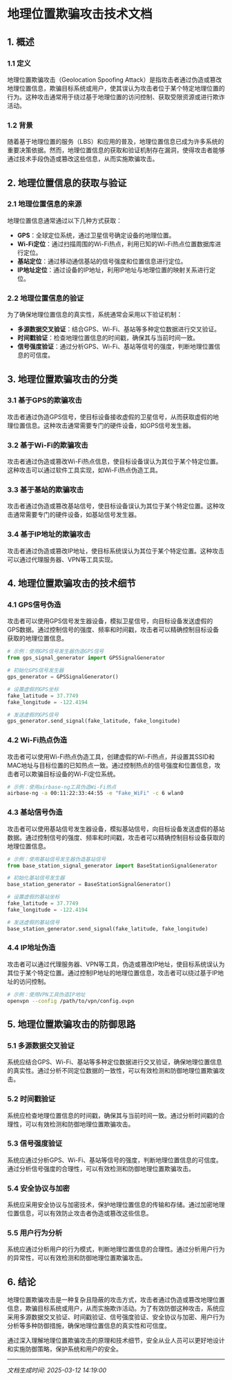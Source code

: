 # 地理位置欺骗攻击技术文档

## 1. 概述

### 1.1 定义
地理位置欺骗攻击（Geolocation Spoofing Attack）是指攻击者通过伪造或篡改地理位置信息，欺骗目标系统或用户，使其误认为攻击者位于某个特定地理位置的行为。这种攻击通常用于绕过基于地理位置的访问控制、获取受限资源或进行欺诈活动。

### 1.2 背景
随着基于地理位置的服务（LBS）和应用的普及，地理位置信息已成为许多系统的重要决策依据。然而，地理位置信息的获取和验证机制存在漏洞，使得攻击者能够通过技术手段伪造或篡改这些信息，从而实施欺骗攻击。

## 2. 地理位置信息的获取与验证

### 2.1 地理位置信息的来源
地理位置信息通常通过以下几种方式获取：
- **GPS**：全球定位系统，通过卫星信号确定设备的地理位置。
- **Wi-Fi定位**：通过扫描周围的Wi-Fi热点，利用已知的Wi-Fi热点位置数据库进行定位。
- **基站定位**：通过移动通信基站的信号强度和位置信息进行定位。
- **IP地址定位**：通过设备的IP地址，利用IP地址与地理位置的映射关系进行定位。

### 2.2 地理位置信息的验证
为了确保地理位置信息的真实性，系统通常会采用以下验证机制：
- **多源数据交叉验证**：结合GPS、Wi-Fi、基站等多种定位数据进行交叉验证。
- **时间戳验证**：检查地理位置信息的时间戳，确保其与当前时间一致。
- **信号强度验证**：通过分析GPS、Wi-Fi、基站等信号的强度，判断地理位置信息的可信度。

## 3. 地理位置欺骗攻击的分类

### 3.1 基于GPS的欺骗攻击
攻击者通过伪造GPS信号，使目标设备接收虚假的卫星信号，从而获取虚假的地理位置信息。这种攻击通常需要专门的硬件设备，如GPS信号发生器。

### 3.2 基于Wi-Fi的欺骗攻击
攻击者通过伪造或篡改Wi-Fi热点信息，使目标设备误认为其位于某个特定位置。这种攻击可以通过软件工具实现，如Wi-Fi热点伪造工具。

### 3.3 基于基站的欺骗攻击
攻击者通过伪造或篡改基站信号，使目标设备误认为其位于某个特定位置。这种攻击通常需要专门的硬件设备，如基站信号发生器。

### 3.4 基于IP地址的欺骗攻击
攻击者通过伪造或篡改IP地址，使目标系统误认为其位于某个特定位置。这种攻击可以通过代理服务器、VPN等工具实现。

## 4. 地理位置欺骗攻击的技术细节

### 4.1 GPS信号伪造
攻击者可以使用GPS信号发生器设备，模拟卫星信号，向目标设备发送虚假的GPS数据。通过控制信号的强度、频率和时间戳，攻击者可以精确控制目标设备获取的地理位置信息。

```python
# 示例：使用GPS信号发生器伪造GPS信号
from gps_signal_generator import GPSSignalGenerator

# 初始化GPS信号发生器
gps_generator = GPSSignalGenerator()

# 设置虚假的GPS坐标
fake_latitude = 37.7749
fake_longitude = -122.4194

# 发送虚假的GPS信号
gps_generator.send_signal(fake_latitude, fake_longitude)
```

### 4.2 Wi-Fi热点伪造
攻击者可以使用Wi-Fi热点伪造工具，创建虚假的Wi-Fi热点，并设置其SSID和MAC地址与目标位置的已知热点一致。通过控制热点的信号强度和位置信息，攻击者可以欺骗目标设备的Wi-Fi定位系统。

```bash
# 示例：使用airbase-ng工具伪造Wi-Fi热点
airbase-ng -a 00:11:22:33:44:55 -e "Fake_WiFi" -c 6 wlan0
```

### 4.3 基站信号伪造
攻击者可以使用基站信号发生器设备，模拟基站信号，向目标设备发送虚假的基站数据。通过控制信号的强度、频率和时间戳，攻击者可以精确控制目标设备获取的地理位置信息。

```python
# 示例：使用基站信号发生器伪造基站信号
from base_station_signal_generator import BaseStationSignalGenerator

# 初始化基站信号发生器
base_station_generator = BaseStationSignalGenerator()

# 设置虚假的基站坐标
fake_latitude = 37.7749
fake_longitude = -122.4194

# 发送虚假的基站信号
base_station_generator.send_signal(fake_latitude, fake_longitude)
```

### 4.4 IP地址伪造
攻击者可以通过代理服务器、VPN等工具，伪造或篡改IP地址，使目标系统误认为其位于某个特定位置。通过控制IP地址的地理位置信息，攻击者可以绕过基于IP地址的访问控制。

```bash
# 示例：使用VPN工具伪造IP地址
openvpn --config /path/to/vpn/config.ovpn
```

## 5. 地理位置欺骗攻击的防御思路

### 5.1 多源数据交叉验证
系统应结合GPS、Wi-Fi、基站等多种定位数据进行交叉验证，确保地理位置信息的真实性。通过分析不同定位数据的一致性，可以有效检测和防御地理位置欺骗攻击。

### 5.2 时间戳验证
系统应检查地理位置信息的时间戳，确保其与当前时间一致。通过分析时间戳的合理性，可以有效检测和防御地理位置欺骗攻击。

### 5.3 信号强度验证
系统应通过分析GPS、Wi-Fi、基站等信号的强度，判断地理位置信息的可信度。通过分析信号强度的合理性，可以有效检测和防御地理位置欺骗攻击。

### 5.4 安全协议与加密
系统应采用安全协议与加密技术，保护地理位置信息的传输和存储。通过加密地理位置信息，可以有效防止攻击者伪造或篡改这些信息。

### 5.5 用户行为分析
系统应通过分析用户的行为模式，判断地理位置信息的合理性。通过分析用户行为的异常性，可以有效检测和防御地理位置欺骗攻击。

## 6. 结论

地理位置欺骗攻击是一种复杂且隐蔽的攻击方式，攻击者通过伪造或篡改地理位置信息，欺骗目标系统或用户，从而实施欺诈活动。为了有效防御这种攻击，系统应采用多源数据交叉验证、时间戳验证、信号强度验证、安全协议与加密、用户行为分析等多种防御措施，确保地理位置信息的真实性和可信度。

通过深入理解地理位置欺骗攻击的原理和技术细节，安全从业人员可以更好地设计和实施防御策略，保护系统和用户的安全。

---

*文档生成时间: 2025-03-12 14:19:00*
